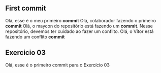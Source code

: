 ## First commit

Olá, esse é o meu primeiro **commit**
Olá, colaborador fazendo o primeiro **commit**
Olá, o maycon do repositório está fazendo um **commit**.
Nesse repositório, devemos ter cuidado ao fazer um conflito.
Olá, o Vítor está fazendo um conflito **commit**

## Exercicio 03
Olá, esse é o primeiro commit para o Exercício 03